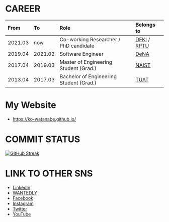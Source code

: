 # CAREER
| From    | To      | Role                                    | Belongs to                                                       | 
|:------- |:--------|:----------------------------------------|:-----------------------------------------------------------------|
| 2021.03 | now     | Co-working Researcher / PhD candidate   |[DFKI](https://www.dfki.de/web/) / [RPTU](https://rptu.de/)  |
| 2019.04 | 2021.02 | Software Engineer                       |[DeNA](https://dena.com/jp/)                                      |
| 2017.04 | 2019.03 | Master of Engineering Student (Grad.)   |[NAIST](http://www.naist.jp/en/)                                  |
| 2013.04 | 2017.03 | Bachelor of Engineering Student (Grad.) |[TUAT](https://www.tuat.ac.jp/en/)                                |

# My Website
- https://ko-watanabe.github.io/

# COMMIT STATUS
[![GitHub Streak](http://github-readme-streak-stats.herokuapp.com?user=ko-watanabe&theme=highcontrast)](https://git.io/streak-stats)

# LINK TO OTHER SNS
- [LinkedIn](https://www.linkedin.com/in/ko-watanabe-linked-in)
- [WANTEDLY](https://www.wantedly.com/users/35987353)
- [Facebook](https://www.facebook.com/ko.watanabe.fb/)
- [Instagram](https://www.instagram.com/ko_watanabe_ig)
- [Twitter](https://twitter.com/ko_watanabe_jp)
- [YouTube](https://www.youtube.com/channel/UCvMocqDRMWYlbgX8jRAUHzQ)

